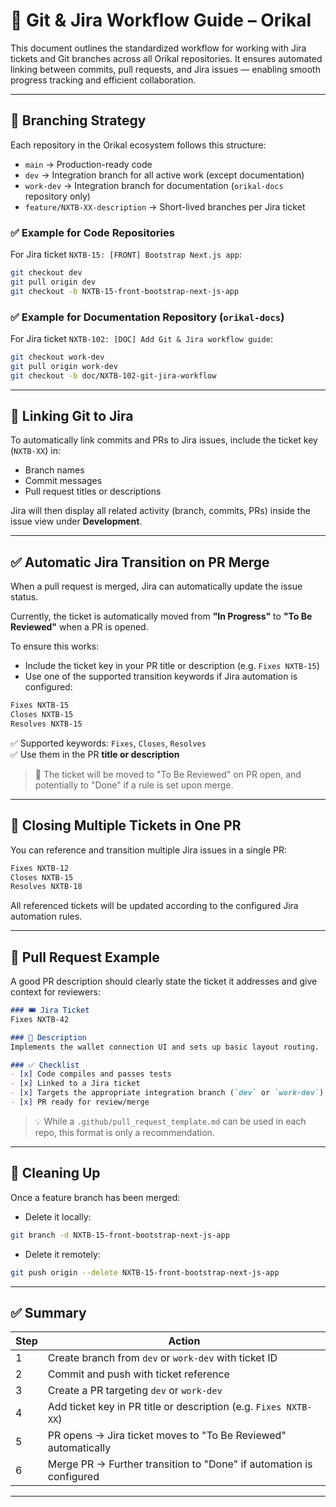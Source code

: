 # 🔁 Git & Jira Workflow Guide – Orikal

This document outlines the standardized workflow for working with Jira tickets and Git branches across all Orikal repositories. It ensures automated linking between commits, pull requests, and Jira issues — enabling smooth progress tracking and efficient collaboration.

---

## 🧭 Branching Strategy

Each repository in the Orikal ecosystem follows this structure:

- `main` → Production-ready code
- `dev` → Integration branch for all active work (except documentation)
- `work-dev` → Integration branch for documentation (`orikal-docs` repository only)
- `feature/NXTB-XX-description` → Short-lived branches per Jira ticket

### ✅ Example for Code Repositories

For Jira ticket `NXTB-15: [FRONT] Bootstrap Next.js app`:

```bash
git checkout dev
git pull origin dev
git checkout -b NXTB-15-front-bootstrap-next-js-app
```

### ✅ Example for Documentation Repository (`orikal-docs`)

For Jira ticket `NXTB-102: [DOC] Add Git & Jira workflow guide`:

```bash
git checkout work-dev
git pull origin work-dev
git checkout -b doc/NXTB-102-git-jira-workflow
```

---

## 🔗 Linking Git to Jira

To automatically link commits and PRs to Jira issues, include the ticket key (`NXTB-XX`) in:

- Branch names
- Commit messages
- Pull request titles or descriptions

Jira will then display all related activity (branch, commits, PRs) inside the issue view under **Development**.

---

## ✅ Automatic Jira Transition on PR Merge

When a pull request is merged, Jira can automatically update the issue status.

Currently, the ticket is automatically moved from **"In Progress"** to **"To Be Reviewed"** when a PR is opened.

To ensure this works:

- Include the ticket key in your PR title or description (e.g. `Fixes NXTB-15`)
- Use one of the supported transition keywords if Jira automation is configured:

```md
Fixes NXTB-15
Closes NXTB-15
Resolves NXTB-15
```

✅ Supported keywords: `Fixes`, `Closes`, `Resolves`  
✅ Use them in the PR **title or description**

> 🔁 The ticket will be moved to "To Be Reviewed" on PR open, and potentially to "Done" if a rule is set upon merge.

---

## 🌟 Closing Multiple Tickets in One PR

You can reference and transition multiple Jira issues in a single PR:

```md
Fixes NXTB-12  
Closes NXTB-15  
Resolves NXTB-18
```

All referenced tickets will be updated according to the configured Jira automation rules.

---

## 📝 Pull Request Example

A good PR description should clearly state the ticket it addresses and give context for reviewers:

```md
### 🎟️ Jira Ticket
Fixes NXTB-42

### 🧾 Description
Implements the wallet connection UI and sets up basic layout routing.

### ✅ Checklist
- [x] Code compiles and passes tests
- [x] Linked to a Jira ticket
- [x] Targets the appropriate integration branch (`dev` or `work-dev`)
- [x] PR ready for review/merge
```

> 💡 While a `.github/pull_request_template.md` can be used in each repo, this format is only a recommendation.

---

## 📂 Cleaning Up

Once a feature branch has been merged:

- Delete it locally:
```bash
git branch -d NXTB-15-front-bootstrap-next-js-app
```

- Delete it remotely:
```bash
git push origin --delete NXTB-15-front-bootstrap-next-js-app
```

---

## ✅ Summary

| Step | Action |
|------|--------|
| 1 | Create branch from `dev` or `work-dev` with ticket ID |
| 2 | Commit and push with ticket reference |
| 3 | Create a PR targeting `dev` or `work-dev` |
| 4 | Add ticket key in PR title or description (e.g. `Fixes NXTB-XX`) |
| 5 | PR opens → Jira ticket moves to "To Be Reviewed" automatically |
| 6 | Merge PR → Further transition to "Done" if automation is configured |

---

